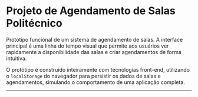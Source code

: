 # Projeto de Agendamento de Salas Politécnico

Protótipo funcional de um sistema de agendamento de salas. A interface principal é uma linha do tempo visual que permite aos usuários ver rapidamente a disponibilidade das salas e criar agendamentos de forma intuitiva.

O protótipo é construído inteiramente com tecnologias front-end, utilizando o `localStorage` do navegador para persistir os dados de salas e agendamentos, simulando o comportamento de uma aplicação completa.

---
